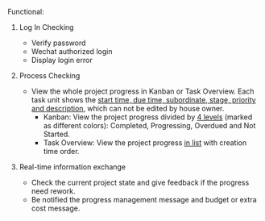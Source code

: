 Functional:

1. Log In Checking
   - Verify password
   - Wechat authorized login
   - Display login error

2. Process Checking
   - View the whole project progress in Kanban or Task Overview. Each task unit shows the <u>start time, due time, subordinate, stage, priority and description</u>, which can not be edited by house owner.
     - Kanban: View the project progress divided by <u>4 levels</u> (marked as different colors): Completed, Progressing, Overdued and Not Started. 
     - Task Overview: View the project progress <u>in list</u> with creation time order.

2. Real-time information exchange
   - Check the current project state and give feedback if the progress need rework.
   - Be notified the progress management message and budget or extra cost message.